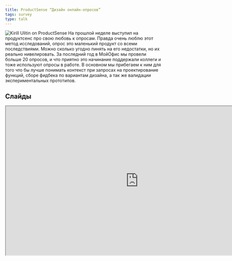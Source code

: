 ```yaml
---
title: ProductSense “Дизайн онлайн-опросов”
tags: survey
type: talk
---
```

![Kirill Ulitin on ProductSense](https://www.dropbox.com/s/di8bbauzofakhlp/uru_productsense1.jpg?dl=1)
На прошлой неделе выступил на продуктсенс про свою любовь к опросам. Правда очень люблю этот метод исследований, опрос это маленький продукт со всеми последствиями. Можно сколько угодно пинять на его недостатки, но их реально нивелировать.
За последний год в МойОфис мы провели больше 20 опросов, и что приятно это начинание поддержали коллеги и тоже используют опросы в работе. В основном мы прибегаем к ним для того что бы лучше понимать контекст при запросах на проектирование функций, сборе фидбека по вариантам дизайна, а так же валидации экспериментальных прототипов.

<!--more-->
## Слайды
<div><iframe src="https://drive.google.com/file/d/1tcfrI5_OskNsfp6LJ0-WfU7K1wjWmJ29/preview" width="854" height="480"></iframe></div>
